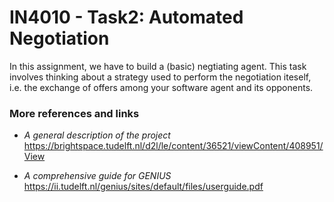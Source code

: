 # IN4010 - Task2: Automated Negotiation

In this assignment, we have to build a (basic) negtiating agent. This task involves thinking about a strategy used to perform the negotiation iteself, i.e. the exchange of offers among your software agent and its opponents.

### More references and links
* *A general description of the project* 
https://brightspace.tudelft.nl/d2l/le/content/36521/viewContent/408951/View

* *A comprehensive guide for GENIUS* 
https://ii.tudelft.nl/genius/sites/default/files/userguide.pdf